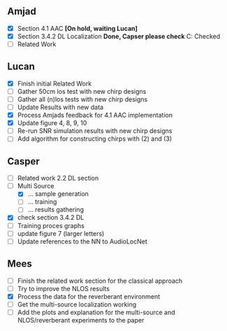 ## Amjad
- [x] Section 4.1 AAC  __[On hold, waiting Lucan]__
- [x] Section 3.4.2 DL Localization __Done, Capser please check__ C: Checked 
- [ ] Related Work

## Lucan
- [x] Finish initial Related Work
- [ ] Gather 50cm los test with new chirp designs
- [ ] Gather all (n)los tests with new chirp designs
- [ ] Update Results with new data
- [x] Process Amjads feedback for 4.1 AAC implementation
- [x] Update figure 4, 8, 9, 10
- [ ] Re-run SNR simulation results with new chirp designs
- [ ] Add algorithm for constructing chirps with (2) and (3)

## Casper
- [ ] Related work 2.2 DL section
- [ ] Multi Source
  - [x] ... sample generation
  - [ ] ... training
  - [ ] ... results gathering
- [x] check section 3.4.2 DL
- [ ] Training proces graphs
- [ ] update figure 7 (larger letters)
- [ ] Update references to the NN to AudioLocNet

## Mees
- [ ] Finish the related work section for the classical approach
- [ ] Try to improve the NLOS results
- [x] Process the data for the reverberant environment
- [ ] Get the multi-source localization working
- [ ] Add the plots and explanation for the multi-source and NLOS/reverberant experiments to the paper
